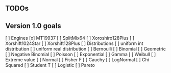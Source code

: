 ## TODOs

## Version 1.0 goals

[ ] Engines
    [x] MT19937
    [ ] SplitMix64
    [ ] Xoroshiro128Plus
    [ ] Xorshift1024Star
    [ ] Xorshift128Plus
[ ] Distributions
    [ ] uniform int distribution
    [ ] uniform real distribution
    [ ] Bernoulli
    [ ] Binomial
    [ ] Geometric
    [ ] Negative Binomial
    [ ] Poisson
    [ ] Exponential
    [ ] Gamma
    [ ] Weibull
    [ ] Extreme value
    [ ] Normal
    [ ] Fisher F
    [ ] Cauchy
    [ ] LogNormal
    [ ] Chi Squared
    [ ] Student T
    [ ] Logistic
    [ ] Pareto
